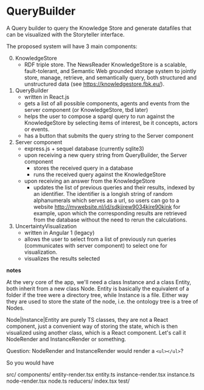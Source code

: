 # QueryBuilder
A Query builder to query the Knowledge Store and generate datafiles that can be visualized with the Storyteller interface.



The proposed system will have 3 main components:

0. KnowledgeStore
    - RDF triple store. The NewsReader KnowledgeStore is a scalable, fault-tolerant, and Semantic Web grounded storage system to jointly store, manage, retrieve, and semantically query, both structured and unstructured data (see https://knowledgestore.fbk.eu/).
1. QueryBuilder
    - written in React.js 
    - gets a list of all possible components, agents and events from the server component (or KnowledgeStore, tbd later)
    - helps the user to compose a sparql query to run against the KnowledgeStore by selecting items of interest, be it concepts, actors or events.
    - has a button that submits the query string to the Server component
2. Server component
    - express.js + sequel database (currently sqlite3)
    - upon receiving a new query string from QueryBuilder, the Server component 
        - stores the received query in a database
        - runs the received query against the KnowledgeStore
    - upon receiving an answer from the KnowledgeStore
        - updates the list of previous queries and their results, indexed by an identifier. The identifier is a longish string of random alphanumerals which serves as a url, so users can go to a website http://mywebsite.nl/id/sdkjjrew9034kjre90kjnk for example, upon which the corresponding results are retrieved from the database without the need to rerun the calculations. 
3. UncertaintyVisualization
    - written in Angular 1 (legacy)
    - allows the user to select from a list of previously run queries (communicates with server component) to select one for visualization.
    - visualizes the results selected




**notes**

At the very core of the app, we'll need a class Instance and a class Entity,
both inherit from a new class Node. Entity is basically the equivalent of a
folder if the tree were a directory tree, while Instance is a file. Either way
they are used to store the state of the node, i.e. the ontology tree is a tree
of Nodes.

Node|Instance|Entity are purely TS classes, they are not a React component, just
a convenient way of storing the state, which is then visualized using another
class, which is a React component. Let's call it NodeRender and InstanceRender
or something.

Question: NodeRender and InstanceRender would render a ``<ul></ul>``?

So you would have

src/
    components/
        entity-render.tsx
        entity.ts
        instance-render.tsx
        instance.ts
        node-render.tsx
        node.ts
    reducers/
        <not sure yet what goes here>
    index.tsx
test/
    <something here>

